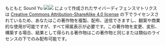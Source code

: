 もともと Sounil Yu [<img src="http://linkedin.com/favicon.ico">](https://www.linkedin.com/in/sounil/)[<img src="http://twitter.com/favicon.ico">](https://twitter.com/sounilyu) によって作成されたサイバーディフェンスマトリクスは [Creative Commons Attribution-ShareAlike 4.0 license](http://creativecommons.org/licenses/by-sa/4.0/) の下でライセンスされているため、あなたはこの著作物を複製、配布、送信できますし、翻案や商業的な使用が可能ですが、すべて帰属表示が必要です。この著作物を変更、変形、構築する場合、結果として得られる著作物はこの著作物と同じまたは類似のライセンスの下でのみ配布可能です。
